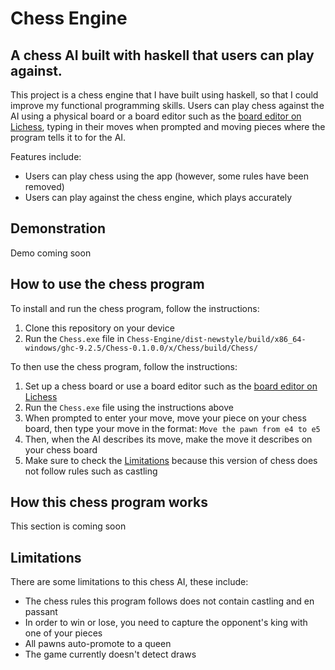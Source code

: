 # Chess Engine

## A chess AI built with haskell that users can play against.

This project is a chess engine that I have built using haskell, so that I could improve my functional programming skills. Users can play chess against the AI using a physical board or a board editor such as the [board editor on Lichess](https://lichess.org/editor), typing in their moves when prompted and moving pieces where the program tells it to for the AI.

Features include:

- Users can play chess using the app (however, some rules have been removed)
- Users can play against the chess engine, which plays accurately

## Demonstration

Demo coming soon

## How to use the chess program

To install and run the chess program, follow the instructions:

1. Clone this repository on your device
2. Run the `Chess.exe` file in `Chess-Engine/dist-newstyle/build/x86_64-windows/ghc-9.2.5/Chess-0.1.0.0/x/Chess/build/Chess/`

To then use the chess program, follow the instructions:

1. Set up a chess board or use a board editor such as the [board editor on Lichess](https://lichess.org/editor)
2. Run the `Chess.exe` file using the instructions above
3. When prompted to enter your move, move your piece on your chess board, then type your move in the format: `Move the pawn from e4 to e5`
4. Then, when the AI describes its move, make the move it describes on your chess board
5. Make sure to check the [Limitations](#Limitations) because this version of chess does not follow rules such as castling

## How this chess program works

This section is coming soon

## <a name="Limitations, Bugs and Possible Features">Limitations</a>

There are some limitations to this chess AI, these include:

- The chess rules this program follows does not contain castling and en passant
- In order to win or lose, you need to capture the opponent's king with one of your pieces
- All pawns auto-promote to a queen
- The game currently doesn't detect draws
